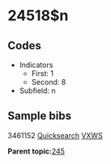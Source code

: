 # 24518$n

## Codes

-   Indicators
    -   First: 1
    -   Second: 8
-   Subfield: n

## Sample bibs

3461152 [Quicksearch](https://search.library.yale.edu/catalog/3461152) [VXWS](http://prodorbis.library.yale.edu:7014/vxws/GetHoldingsService?bibId=3461152)

**Parent topic:**[245](../../tags/245/245.md)

